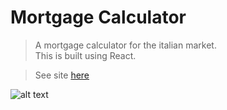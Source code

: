 # Mortgage Calculator

> A mortgage calculator for the italian market.\
This is built using React.

> See site [here](https://mutuo-facile.com/)

![alt text](https://github.com/mbesio/mutuo-facile/blob/master/gif-mutuo.gif "Item selection app")